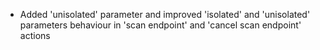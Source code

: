 * Added 'unisolated' parameter and improved 'isolated' and 'unisolated' parameters behaviour in 'scan endpoint' and 'cancel scan endpoint' actions